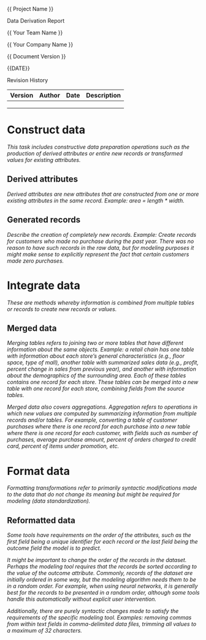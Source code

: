 {{ Project Name }}

Data Derivation Report

{{ Your Team Name }}

{{ Your Company Name }}

{{ Document Version }}

{{DATE}}

Revision History

| **Version** | **Author** | **Date** | **Description** |
|-------------|------------|----------|-----------------|
|             |            |          |                 |
|             |            |          |                 |
|             |            |          |                 |

#  Construct data

*This task includes constructive data preparation operations such as the
production of derived attributes or entire new records or transformed
values for existing attributes.*

## Derived attributes

*Derived attributes are new attributes that are constructed from one or
more existing attributes in the same record. Example: area = length \*
width.*

## Generated records

*Describe the creation of completely new records. Example: Create
records for customers who made no purchase during the past year. There
was no reason to have such records in the raw data, but for modeling
purposes it might make sense to explicitly represent the fact that
certain customers made zero purchases.*

# Integrate data

*These are methods whereby information is combined from multiple tables
or records to create new records or values.*

## Merged data

*Merging tables refers to joining two or more tables that have different
information about the same objects. Example: a retail chain has one
table with information about each store’s general characteristics (e.g.,
floor space, type of mall), another table with summarized sales data
(e.g., profit, percent change in sales from previous year), and another
with information about the demographics of the surrounding area. Each of
these tables contains one record for each store. These tables can be
merged into a new table with one record for each store, combining fields
from the source tables.*

*Merged data also covers aggregations. Aggregation refers to operations
in which new values are computed by summarizing information from
multiple records and/or tables. For example, converting a table of
customer purchases where there is one record for each purchase into a
new table where there is one record for each customer, with fields such
as number of purchases, average purchase amount, percent of orders
charged to credit card, percent of items under promotion, etc.*

# Format data

*Formatting transformations refer to primarily syntactic modifications
made to the data that do not change its meaning but might be required
for modeling (data standardization).*

## Reformatted data

*Some tools have requirements on the order of the attributes, such as
the first field being a unique identifier for each record or the last
field being the outcome field the model is to predict.*

*It might be important to change the order of the records in the
dataset. Perhaps the modeling tool requires that the records be sorted
according to the value of the outcome attribute. Commonly, records of
the dataset are initially ordered in some way, but the modeling
algorithm needs them to be in a random order. For example, when using
neural networks, it is generally best for the records to be presented in
a random order, although some tools handle this automatically without
explicit user intervention.*

*Additionally, there are purely syntactic changes made to satisfy the
requirements of the specific modeling tool. Examples: removing commas
from within text fields in comma-delimited data files, trimming all
values to a maximum of 32 characters.*
